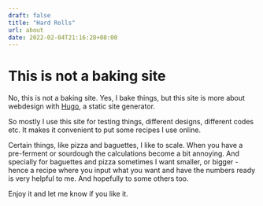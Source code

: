 ```yaml
---
draft: false
title: "Hard Rolls"
url: about
date: 2022-02-04T21:16:28+08:00
---
```


<h1>This is not a baking site</h1>

No, this is not a baking site. Yes, I bake things, but this site is more about webdesign with [Hugo](https://gohugo.io), a static site generator. 

So mostly I use this site for testing things, different designs, different codes etc. It makes it convenient to put some recipes I use online. 

Certain things, like pizza and baguettes, I like to scale. When you have a pre-ferment or sourdough the calculations become a bit annoying. And specially for baguettes and pizza sometimes I want smaller, or bigger - hence a recipe where you input what you want and have the numbers ready is very helpful to me. And hopefully to some others too.

Enjoy it and let me know if you like it.


